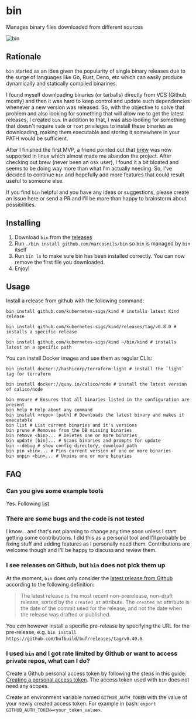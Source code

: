 # bin

Manages binary files downloaded from different sources

![bin](https://user-images.githubusercontent.com/1578458/87901619-ee629a80-ca2d-11ea-8609-8a8eb39801d2.gif)

## Rationale

`bin` started as an idea given the popularity of single binary releases due to the surge of  languages like
Go, Rust, Deno, etc which can easily produce dynamically and statically compiled binarines.

I found myself downloading binaries (or tarballs) directly from VCS (Github mostly) and then it was hard
to keep control and update such dependencies whenever a new version was released. So, with the objective
to solve that problem and also looking for something that will allow me to get the latest releases, I created `bin`.
In addition to that, I was also looking for something that doesn't require `sudo` or `root` privileges to install
these binaries as downloading, making them executable and storing it somewhere in your PATH would be sufficient.

After I finished the first MVP, a friend pointed out that [brew](https://brew.sh) was now supported in linux which almost
made me abandon the project. After checking out brew (never been an osx user), I found it a bit bloated and seems
to be doing way more than what I'm actually needing. So, I've decided to continue `bin` and hopefully add more features
that could result useful to someone else.

If you find `bin` helpful and you have any ideas or suggestions, please create an issue here or send a PR and I'll
be more than happy to brainstorm about possibilities.

## Installing

1. Download `bin` from the [releases](https://github.com/marcosnils/bin/releases)
2. Run `./bin install github.com/marcosnils/bin` so `bin` is managed by `bin` itself
3. Run `bin ls` to make sure bin has been installed correctly. You can now remove the first file you downloaded.
4. Enjoy!

## Usage

Install a release from github with the following command:

```shell
bin install github.com/kubernetes-sigs/kind # installs latest Kind release

bin install github.com/kubernetes-sigs/kind/releases/tag/v0.8.0 # installs a specific release

bin install github.com/kubernetes-sigs/kind ~/bin/kind # installs latest on a specific path
```

You can install Docker images and use them as regular CLIs:

```shell
bin install docker://hashicorp/terraform:light # install the `light` tag for terraform

bin install docker://quay.io/calico/node # install the latest version of calico/node
```

```shell
bin ensure # Ensures that all binaries listed in the configuration are present
bin help # Help about any command
bin install <repo> [path] # Downloads the latest binary and makes it executable
bin list # List current binaries and it's versions
bin prune # Removes from the DB missing binaries
bin remove <bin>... # Deletes one or more binaries
bin update [bin]... # Scans binaries and prompts for update
bin --debug # show config directory, download path
bin pin <bin>... # Pins current version of one or more binaries
bin unpin <bin>... # Unpins one or more binaries
```

## FAQ

### Can you give some example tools

Yes. Following [list](https://github.com/marcosnils/bin/wiki/Tools-list)

### There are some bugs and the code is not tested

I know... and that's not planning to change any time soon unless I start getting some contributions. I did this as a personal tool and I'll probably be fixing stuff and adding features as I personally need them. Contributions are welcome though and I'll be happy to discuss and review them.

### I see releases on Github, but `bin` does not pick them up

At the moment, `bin` does only consider the [latest release from Github](https://docs.github.com/en/rest/reference/repos#get-the-latest-release) according to the following definition:

> The latest release is the most recent non-prerelease, non-draft release, sorted by the `created_at` attribute. The `created_at` attribute is the date of the commit used for the release, and not the date when the release was drafted or published.

You _can_ however install a specific pre-release by specifying the URL for the pre-release, e.g. `bin install https://github.com/bufbuild/buf/releases/tag/v0.40.0`.

### I used `bin` and I got rate limited by Github or want to access private repos, what can I do?

Create a Github personal access token by following the steps in this guide: [Creating a personal access token](https://docs.github.com/en/github/authenticating-to-github/creating-a-personal-access-token). The access token used with `bin` does not need any scopes.

Create an environment variable named `GITHUB_AUTH_TOKEN` with the value of your newly created access token. For example in bash: `export GITHUB_AUTH_TOKEN=<your_token_value>`.
